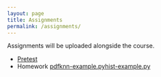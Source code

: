 ```yaml
---
layout: page
title: Assignments
permalink: /assignments/
---
```

Assignments will be uploaded alongside the course. 

- [Pretest](https://goo.gl/yBam9L)
- Homework [pdf](https://goo.gl/GbWpGa)[knn-example.py](https://goo.gl/42XHZd)[hist-example.py](https://goo.gl/MCAi5x)